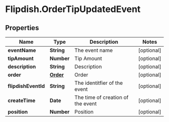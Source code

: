 # Flipdish.OrderTipUpdatedEvent

## Properties
Name | Type | Description | Notes
------------ | ------------- | ------------- | -------------
**eventName** | **String** | The event name | [optional] 
**tipAmount** | **Number** | Tip Amount | [optional] 
**description** | **String** | Description | [optional] 
**order** | [**Order**](Order.md) | Order | [optional] 
**flipdishEventId** | **String** | The identitfier of the event | [optional] 
**createTime** | **Date** | The time of creation of the event | [optional] 
**position** | **Number** | Position | [optional] 


